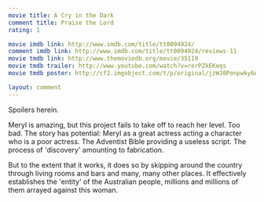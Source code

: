```yaml
---
movie title: A Cry in the Dark
comment title: Praise the Lord
rating: 1

movie imdb link: http://www.imdb.com/title/tt0094924/
comment imdb link: http://www.imdb.com/title/tt0094924/reviews-11
movie tmdb link: http://www.themoviedb.org/movie/35119
movie tmdb trailer: http://www.youtube.com/watch?v=rerPZkEKeqs
movie tmdb poster: http://cf2.imgobject.com/t/p/original/jzWJ0Ponpwky6ARHwwBRGJGQjcO.jpg

layout: comment
---
```


Spoilers herein.

Meryl is amazing, but this project fails to take off to reach her level. Too bad. The story has potential: Meryl as a great actress acting a character who is a poor actress. The Adventist Bible providing a useless script. The process of 'discovery' amounting to fabrication. 

But to the extent that it works, it does so by skipping around the country through living rooms and bars and many, many other places. It effectively establishes the 'entity' of the Australian people, millions and millions of them arrayed against this woman.